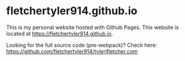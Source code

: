 # fletchertyler914.github.io
This is my personal website hosted with Github Pages.
This website is located at https://fletchertyler914.github.io.

Looking for the full source code (pre-webpack)?
Check here: https://github.com/fletchertyler914/tylerjfletcher.com
